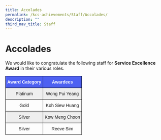 ```yaml
---
title: Accolades
permalink: /kcs-achievements/Staff/Accolades/
description: ""
third_nav_title: Staff
---
```

Accolades
=========

We would like to congratulate the following staff for <b>Service Excellence Award</b> in their various roles.


<style type="text/css">
.tg  {border-collapse:collapse;border-spacing:0;}
.tg td{border-color:black;border-style:solid;border-width:1px;font-family:Arial, sans-serif;font-size:14px;
  overflow:hidden;padding:10px 5px;word-break:normal;}
.tg th{border-color:black;border-style:solid;border-width:1px;font-family:Arial, sans-serif;font-size:14px;
  font-weight:normal;overflow:hidden;padding:10px 5px;word-break:normal;}
.tg .tg-baqh{text-align:center;vertical-align:top}
.tg .tg-brsb{background-color:#4E61F2;color:#FFF;font-weight:bold;text-align:center;vertical-align:top}
.tg .tg-niwn{background-color:#EEE;text-align:center;vertical-align:top}
</style>
<table class="tg">
<thead>
  <tr>
    <th class="tg-brsb"><span style="font-weight:bolder">Award Category</span></th>
    <th class="tg-brsb"><span style="font-weight:bolder">Awardees</span></th>
  </tr>
</thead>
<tbody>
  <tr>
    <td class="tg-niwn">Platinum</td>
    <td class="tg-niwn">Wong Pui Yeang</td>
  </tr>
  <tr>
    <td class="tg-baqh">Gold</td>
    <td class="tg-baqh">Koh Siew Huang</td>
  </tr>
  <tr>
    <td class="tg-niwn">Silver</td>
    <td class="tg-niwn">Kow Meng Choon</td>
  </tr>
  <tr>
    <td class="tg-baqh">Silver</td>
    <td class="tg-baqh">Reeve Sim</td>
  </tr>
</tbody>
</table>